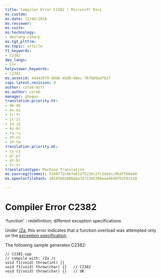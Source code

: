 ```yaml
---
title: Compiler Error C2382 | Microsoft Docs
ms.custom: 
ms.date: 11/04/2016
ms.reviewer: 
ms.suite: 
ms.technology:
- devlang-csharp
ms.tgt_pltfrm: 
ms.topic: article
f1_keywords:
- C2382
dev_langs:
- C++
helpviewer_keywords:
- C2382
ms.assetid: 4d4436f9-d0d6-4bd0-b8ec-767b89adfb2f
caps.latest.revision: 9
author: corob-msft
ms.author: corob
manager: ghogen
translation.priority.ht:
- de-de
- es-es
- fr-fr
- it-it
- ja-jp
- ko-kr
- ru-ru
- zh-cn
- zh-tw
translation.priority.mt:
- cs-cz
- pl-pl
- pt-br
- tr-tr
translationtype: Machine Translation
ms.sourcegitcommit: 3168772cbb7e8127523bc2fc2da5cc9b4f59beb8
ms.openlocfilehash: 28107642008aba7d71365306eae4646fb3f01318

---
```

# Compiler Error C2382
'function' : redefinition; different exception specifications  
  
 Under [/Za](../../build/reference/za-ze-disable-language-extensions.md), this error indicates that a function overload was attempted only on the [exception specification](../../cpp/exception-specifications-throw-cpp.md).  
  
 The following sample generates C2382:  
  
```  
// C2382.cpp  
// compile with: /Za /c  
void f1(void) throw(int) {}  
void f1(void) throw(char) {}   // C2382  
void f2(void) throw(char) {}   // OK  
```


<!--HONumber=Jan17_HO1-->


